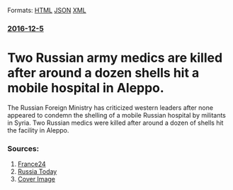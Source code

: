 
Formats: [HTML](/news/2016/12/5/two-russian-army-medics-are-killed-after-around-a-dozen-shells-hit-a-mobile-hospital-in-aleppo.html)  [JSON](/news/2016/12/5/two-russian-army-medics-are-killed-after-around-a-dozen-shells-hit-a-mobile-hospital-in-aleppo.json)  [XML](/news/2016/12/5/two-russian-army-medics-are-killed-after-around-a-dozen-shells-hit-a-mobile-hospital-in-aleppo.xml)  

### [2016-12-5](/news/2016/12/5/index.md)

##### 
#  Two Russian army medics are killed after around a dozen shells hit a mobile hospital in Aleppo. 

The Russian Foreign Ministry has criticized western leaders after none appeared to condemn the shelling of a mobile Russian hospital by militants in Syria. Two Russian medics were killed after around a dozen of shells hit the facility in Aleppo.


### Sources:

1. [France24](http://www.france24.com/en/20161205-syria-aleppo-russian-army-medic-killed-shelling-field-hospital)
2. [Russia Today](https://www.rt.com/news/369282-russian-foreign-ministry-hospital-bombing/)
2. [Cover Image](https://img.rt.com/files/2016.12/article/5845dc7bc461881b4d8b45f8.jpg)
